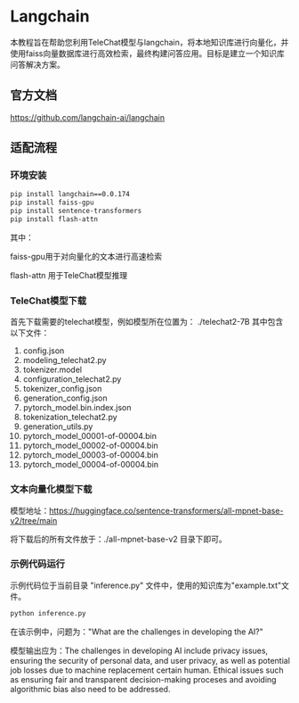 
# Langchain

本教程旨在帮助您利用TeleChat模型与langchain，将本地知识库进行向量化，并使用faiss向量数据库进行高效检索，最终构建问答应用。目标是建立一个知识库问答解决方案。


## 官方文档
https://github.com/langchain-ai/langchain


## 适配流程

### 环境安装
```bash
pip install langchain==0.0.174
pip install faiss-gpu
pip install sentence-transformers
pip install flash-attn
```
其中：

faiss-gpu用于对向量化的文本进行高速检索

flash-attn 用于TeleChat模型推理

### TeleChat模型下载
首先下载需要的telechat模型，例如模型所在位置为：
./telechat2-7B
其中包含以下文件：
1. config.json                 
2. modeling_telechat2.py               
3. tokenizer.model
4. configuration_telechat2.py            
5. tokenizer_config.json
6. generation_config.json      
7. pytorch_model.bin.index.json 
8. tokenization_telechat2.py     
9. generation_utils.py        
10. pytorch_model_00001-of-00004.bin  
11. pytorch_model_00002-of-00004.bin
12. pytorch_model_00003-of-00004.bin
13. pytorch_model_00004-of-00004.bin

### 文本向量化模型下载
模型地址：https://huggingface.co/sentence-transformers/all-mpnet-base-v2/tree/main

将下载后的所有文件放于：./all-mpnet-base-v2 目录下即可。

### 示例代码运行
示例代码位于当前目录 "inference.py" 文件中，使用的知识库为"example.txt"文件。

```bash
python inference.py
```

在该示例中，问题为："What are the challenges in developing the AI?"

模型输出应为：The challenges in developing AI include privacy issues, ensuring the security of personal data, and user privacy, as well as potential job losses due to machine replacement certain human. Ethical issues such as ensuring fair and transparent decision-making proceses and avoiding algorithmic bias also need to be addressed.